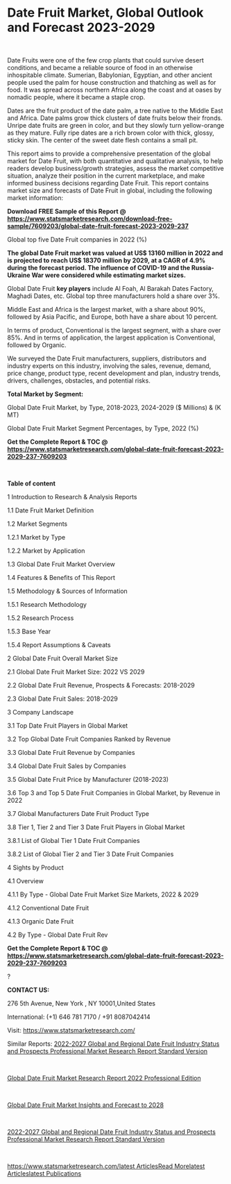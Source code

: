 <h1>Date Fruit Market, Global Outlook and Forecast 2023-2029</h1><br/><p>Date Fruits were one of the few crop plants that could survive desert conditions, and became a reliable source of food in an otherwise inhospitable climate. Sumerian, Babylonian, Egyptian, and other ancient people used the palm for house construction and thatching as well as for food. It was spread across northern Africa along the coast and at oases by nomadic people, where it became a staple crop.</p>
 
 
 
 <p>Dates are the fruit product of the date palm, a tree native to the Middle East and Africa. Date palms grow thick clusters of date fruits below their fronds. Unripe date fruits are green in color, and but they slowly turn yellow-orange as they mature. Fully ripe dates are a rich brown color with thick, glossy, sticky skin. The center of the sweet date flesh contains a small pit.</p>
 
 
 
 <p>This report aims to provide a comprehensive presentation of the global market for Date Fruit, with both quantitative and qualitative analysis, to help readers develop business/growth strategies, assess the market competitive situation, analyze their position in the current marketplace, and make informed business decisions regarding Date Fruit. This report contains market size and forecasts of Date Fruit in global, including the following market information:</p>
 
 
 
 <p><strong>Download FREE Sample of this Report @ <a href="https://www.statsmarketresearch.com/download-free-sample/7609203/global-date-fruit-forecast-2023-2029-237">https://www.statsmarketresearch.com/download-free-sample/7609203/global-date-fruit-forecast-2023-2029-237</a></strong></p>
 
 
 
 <p>Global top five Date Fruit companies in 2022 (%)</p>
 
 
 
 <p><strong>The global Date Fruit market was valued at US$ 13160 million in 2022 and is projected to reach US$ 18370 million by 2029, at a <strong>CAGR</strong> of 4.9% during the forecast period. The influence of COVID-19 and the Russia-Ukraine War were considered while estimating market sizes.</strong></p>
 
 
 
 <p>Global Date Fruit <strong>key players</strong> include Al Foah, Al Barakah Dates Factory, Maghadi Dates, etc. Global top three manufacturers hold a share over 3%.</p>
 
 
 
 <p>Middle East and Africa is the largest market, with a share about 90%, followed by Asia Pacific, and Europe, both have a share about 10 percent.</p>
 
 
 
 <p>In terms of product, Conventional is the largest segment, with a share over 85%. And in terms of application, the largest application is Conventional, followed by Organic.</p>
 
 
 
 <p>We surveyed the Date Fruit manufacturers, suppliers, distributors and industry experts on this industry, involving the sales, revenue, demand, price change, product type, recent development and plan, industry trends, drivers, challenges, obstacles, and potential risks.</p>
 
 
 
 <p><strong>Total Market by Segment:</strong></p>
 
 
 
 <p>Global Date Fruit Market, by Type, 2018-2023, 2024-2029 ($ Millions) & (K MT)</p>
 
 
 
 <p>Global Date Fruit Market Segment Percentages, by Type, 2022 (%)</p>
 
 
 
 <div><b>Get the Complete Report & TOC @ <a href="https://www.statsmarketresearch.com/global-date-fruit-forecast-2023-2029-237-7609203">https://www.statsmarketresearch.com/global-date-fruit-forecast-2023-2029-237-7609203</a></b></div>
 
 
 
 <p><br />
 
 <b>Table of content</b></p>
 
 
 
 <p>1 Introduction to Research & Analysis Reports<br />
 
 1.1 Date Fruit Market Definition<br />
 
 1.2 Market Segments<br />
 
 1.2.1 Market by Type<br />
 
 1.2.2 Market by Application<br />
 
 1.3 Global Date Fruit Market Overview<br />
 
 1.4 Features & Benefits of This Report<br />
 
 1.5 Methodology & Sources of Information<br />
 
 1.5.1 Research Methodology<br />
 
 1.5.2 Research Process<br />
 
 1.5.3 Base Year<br />
 
 1.5.4 Report Assumptions & Caveats<br />
 
 2 Global Date Fruit Overall Market Size<br />
 
 2.1 Global Date Fruit Market Size: 2022 VS 2029<br />
 
 2.2 Global Date Fruit Revenue, Prospects & Forecasts: 2018-2029<br />
 
 2.3 Global Date Fruit Sales: 2018-2029<br />
 
 3 Company Landscape<br />
 
 3.1 Top Date Fruit Players in Global Market<br />
 
 3.2 Top Global Date Fruit Companies Ranked by Revenue<br />
 
 3.3 Global Date Fruit Revenue by Companies<br />
 
 3.4 Global Date Fruit Sales by Companies<br />
 
 3.5 Global Date Fruit Price by Manufacturer (2018-2023)<br />
 
 3.6 Top 3 and Top 5 Date Fruit Companies in Global Market, by Revenue in 2022<br />
 
 3.7 Global Manufacturers Date Fruit Product Type<br />
 
 3.8 Tier 1, Tier 2 and Tier 3 Date Fruit Players in Global Market<br />
 
 3.8.1 List of Global Tier 1 Date Fruit Companies<br />
 
 3.8.2 List of Global Tier 2 and Tier 3 Date Fruit Companies<br />
 
 4 Sights by Product<br />
 
 4.1 Overview<br />
 
 4.1.1 By Type - Global Date Fruit Market Size Markets, 2022 & 2029<br />
 
 4.1.2 Conventional Date Fruit<br />
 
 4.1.3 Organic Date Fruit<br />
 
 4.2 By Type - Global Date Fruit Rev</p>
 
 
 
 <div><b>Get the Complete Report & TOC @ <a href="https://www.statsmarketresearch.com/global-date-fruit-forecast-2023-2029-237-7609203">https://www.statsmarketresearch.com/global-date-fruit-forecast-2023-2029-237-7609203</a></b></div>
 
 
 
 <p>? </p>
 
 
 
 <p><b>CONTACT US:</b><br />
 
 276 5th Avenue, New York , NY 10001,United States<br />
 
 International: (+1) 646 781 7170 / +91 8087042414<br />
 
 Visit: <a href="https://www.statsmarketresearch.com/">https://www.statsmarketresearch.com/</a><br />
 
 Similar Reports: <a href="https://www.statsmarketresearch.com/global-date-fruit-forecast-2023-2029-237-7609203">2022-2027 Global and Regional Date Fruit Industry Status and Prospects Professional Market Research Report Standard Version</a><br />
 
 <br />
 
 <a href="https://www.statsmarketresearch.com/global-date-fruit-forecast-2023-2029-237-7609203">Global Date Fruit Market Research Report 2022 Professional Edition</a><br />
 
 <br />
 
 <a href="https://www.statsmarketresearch.com/global-date-fruit-forecast-2023-2029-237-7609203">Global Date Fruit Market Insights and Forecast to 2028</a><br />
 
 <br />
 
 <a href="https://www.statsmarketresearch.com/global-date-fruit-forecast-2023-2029-237-7609203">2022-2027 Global and Regional Date Fruit Industry Status and Prospects Professional Market Research Report Standard Version</a><br />
 
 <br />
 
 <a href="https://gyeongbokgung.com">https://www.statsmarketresearch.com/</a><a href="https://hallyeomaritime.com">latest Articles</a><a href="https://jingwansa.com">Read More</a><a href="https://nguoiviet.jp/">latest Articles</a><a href="https://www.intelmarketresearch.com/">latest Publications</a></p>